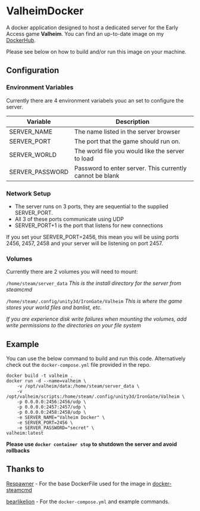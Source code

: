 # ValheimDocker

A docker application designed to host a dedicated server for the Early Access game **Valheim**. You can find an up-to-date image on my [DockerHub](https://hub.docker.com/r/wilso224/valheim_dedicated_server).

Please see below on how to build and/or run this image on your machine.

## Configuration

### Environment Variables

Currently there are 4 environment variabels youc an set to configure the server.

Variable | Description
------------ | -------------
SERVER_NAME | The name listed in the server browser
SERVER_PORT | The port that the game should run on.
SERVER_WORLD | The world file you would like the server to load
SERVER_PASSWORD | Password to enter server. This currently cannot be blank

### Network Setup

* The server runs on 3 ports, they are sequential to the supplied SERVER_PORT.
* All 3 of these ports communicate using UDP
* SERVER_PORT+1 is the port that listens for new connections

If you set your SERVER_PORT=2456, this mean you will be using ports 2456, 2457, 2458 and your server will be listening on port 2457.

### Volumes

Currently there are 2 volumes you will need to mount:

`/home/steam/server_data` *This is the install directory for the server from steamcmd*

`/home/steam/.config/unity3d/IronGate/Valheim` *This is where the game stores your world files and banlist, etc.*

*If you are experience disk write failures when mounting the volumes, add write permissions to the directories on your file system*


## Example

You can use the below command to build and run this code. Alternatively check out the `docker-compose.yml` file provided in the repo.

```
docker build -t valheim .
docker run -d --name=valheim \
    -v /opt/valheim/data:/home/steam/server_data \
    -v /opt/valheim/scripts:/home/steam/.config/unity3d/IronGate/Valheim \
    -p 0.0.0.0:2456:2456/udp \
    -p 0.0.0.0:2457:2457/udp \
    -p 0.0.0.0:2458:2458/udp \
    -e SERVER_NAME="Valheim Docker" \
    -e SERVER_PORT=2456 \
    -e SERVER_PASSWORD="secret" \
valheim:latest
```

**Please use `docker container stop` to shutdown the server and avoid rollbacks**

## Thanks to

[Respawner](https://github.com/respawner) - For the base DockerFile used for the image in [docker-steamcmd](https://github.com/respawner/docker-steamcmd)

[bearlikelion](https://github.com/bearlikelion) - For the `docker-compose.yml` and example commands.
